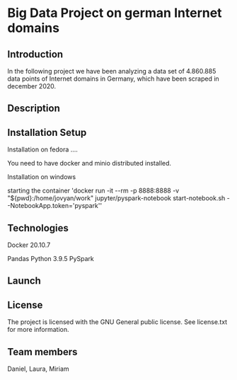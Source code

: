 # Big Data Project on german Internet domains

## Introduction
In the following project we have been analyzing a data set of 4.860.885 data points of Internet domains in Germany, which have been scraped in december 2020.

## Description

## Installation Setup

Installation on fedora
....

You need to have docker and minio distributed installed.

Installation on windows

starting the container
'docker run -it --rm -p 8888:8888 -v "${pwd}:/home/jovyan/work" jupyter/pyspark-notebook start-notebook.sh --NotebookApp.token='pyspark''


## Technologies

Docker 20.10.7

Pandas
Python 3.9.5
PySpark

## Launch

## License
The project is licensed with the GNU General public license. See license.txt for more information. 


## Team members
Daniel, Laura, Miriam





